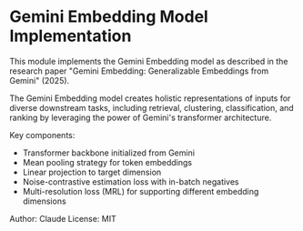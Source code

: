 # Gemini Embedding Model Implementation

This module implements the Gemini Embedding model as described in the research paper
"Gemini Embedding: Generalizable Embeddings from Gemini" (2025).

The Gemini Embedding model creates holistic representations of inputs for diverse 
downstream tasks, including retrieval, clustering, classification, and ranking by
leveraging the power of Gemini's transformer architecture.

Key components:
- Transformer backbone initialized from Gemini
- Mean pooling strategy for token embeddings
- Linear projection to target dimension
- Noise-contrastive estimation loss with in-batch negatives
- Multi-resolution loss (MRL) for supporting different embedding dimensions

Author: Claude
License: MIT
